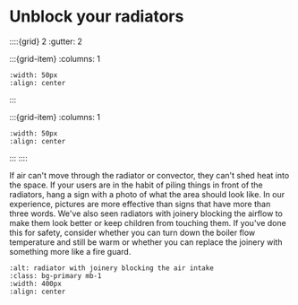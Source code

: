 # Unblock your radiators

::::{grid} 2
:gutter: 2

:::{grid-item}
:columns: 1
```{image} ../images/cost-1.jpg
:width: 50px
:align: center
```
:::

:::{grid-item}
:columns: 1 
```{image} ../images/1-star.jpg
:width: 50px
:align: center
```
:::
::::

If air can't move through the radiator or convector, they can't shed heat into the space. If your users are in the habit of piling things in front of the radiators, hang a sign with a photo of what the area should look like. In our experience, pictures are more effective than signs that have more than three words.  We've also seen radiators with joinery blocking the airflow to make them look better or keep children from touching them.  If you've done this for safety, consider whether you can turn down the boiler flow temperature and still be warm or whether you can replace the joinery with something more like a fire guard.


```{image} ../images/unblock-radiators.jpg
:alt: radiator with joinery blocking the air intake
:class: bg-primary mb-1
:width: 400px
:align: center
```